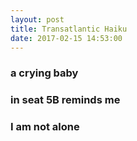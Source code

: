 ```yaml
---
layout: post
title: Transatlantic Haiku
date: 2017-02-15 14:53:00
---
```

### a crying baby

### in seat 5B reminds me

### I am not alone
